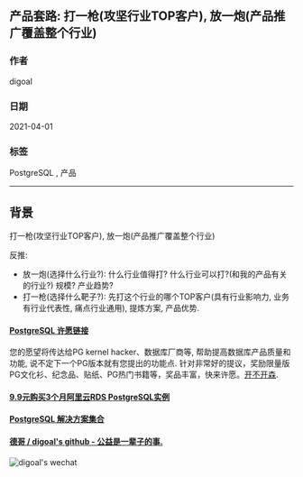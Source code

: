 ## 产品套路: 打一枪(攻坚行业TOP客户), 放一炮(产品推广覆盖整个行业)  
        
### 作者        
digoal        
        
### 日期        
2021-04-01        
        
### 标签        
PostgreSQL , 产品    
        
----        
        
## 背景        
  
打一枪(攻坚行业TOP客户), 放一炮(产品推广覆盖整个行业)  
  
反推:    
- 放一炮(选择什么行业?): 什么行业值得打? 什么行业可以打?(和我的产品有关的行业?) 规模? 产业趋势?        
- 打一枪(选择什么靶子?): 先打这个行业的哪个TOP客户(具有行业影响力, 业务有行业代表性, 痛点行业通用), 提炼方案, 产品优势.       
  
    
  
#### [PostgreSQL 许愿链接](https://github.com/digoal/blog/issues/76 "269ac3d1c492e938c0191101c7238216")
您的愿望将传达给PG kernel hacker、数据库厂商等, 帮助提高数据库产品质量和功能, 说不定下一个PG版本就有您提出的功能点. 针对非常好的提议，奖励限量版PG文化衫、纪念品、贴纸、PG热门书籍等，奖品丰富，快来许愿。[开不开森](https://github.com/digoal/blog/issues/76 "269ac3d1c492e938c0191101c7238216").  
  
  
#### [9.9元购买3个月阿里云RDS PostgreSQL实例](https://www.aliyun.com/database/postgresqlactivity "57258f76c37864c6e6d23383d05714ea")
  
  
#### [PostgreSQL 解决方案集合](https://yq.aliyun.com/topic/118 "40cff096e9ed7122c512b35d8561d9c8")
  
  
#### [德哥 / digoal's github - 公益是一辈子的事.](https://github.com/digoal/blog/blob/master/README.md "22709685feb7cab07d30f30387f0a9ae")
  
  
![digoal's wechat](../pic/digoal_weixin.jpg "f7ad92eeba24523fd47a6e1a0e691b59")
  
